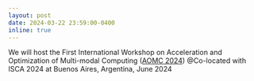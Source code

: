 ```yaml
---
layout: post
date: 2024-03-22 23:59:00-0400
inline: true
---
```


We will host the First International Workshop on Acceleration and Optimization of Multi-modal Computing (<a href="https://github.com/xfhelen/MMBench">AOMC 2024</a>) @Co-located with ISCA 2024 at Buenos Aires, Argentina, June 2024
